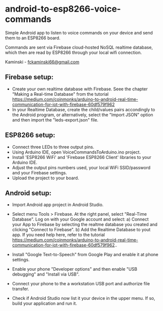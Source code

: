 # android-to-esp8266-voice-commands

Simple Android app to listen to voice commands on your device and send them to an ESP8266 board.

Commands are sent via Firebase cloud-hosted NoSQL realtime database, which then are read by ESP8266 through your local wifi connection.

Kaminski - fckaminski66@gmail.com


## Firebase setup:
- Create your own realtime database with Firebase. Seee the chapter "Making a Real-time Database" from the tutorial
    https://medium.com/coinmonks/arduino-to-android-real-time-communication-for-iot-with-firebase-60df579f962
- In your Realtime Database, create the child/values pairs accondingly to the Android program, or alternatively, select the "Import JSON" option and then import the  "leds-export.json" file.

## ESP8266 setup:
- Connect three LEDs to three output pins.
- Using Arduino IDE, open VoiceCommandsToArduino.ino project.
- Install 'ESP8266 WiFi' and 'Firebase ESP8266 Client' libraries to your Arduino IDE.
- Adjust the output pins numbers used, your local WiFi SSID/password and your Firebase settings. 
- Upload the project to your board.

## Android setup:
- Import Android app project in Android Studio.
- Select menu Tools > Firebase. At the right panel, select "Real-Time Database". Log on with your Google account and select:
	a) Connect your App to Firebase by selecting the realtme database you created and clicking "Connect to Firebase".
	b) Add the Realtime Database to yout app.
  If you need help here, refer to the tutorial https://medium.com/coinmonks/arduino-to-android-real-time-communication-for-iot-with-firebase-60df579f962..

- Install "Google Text-to-Speech" from Google Play and enable it at phone settings.
- Enable your phone "Developer options" and then enable "USB debugging" and "Install via USB".
- Connect your phone to the a workstation USB port and authorize file transfer.
- Check if Android Studio now list it your device in the upper menu. If so, build your application and run it.
